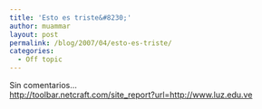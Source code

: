 ```yaml
---
title: 'Esto es triste&#8230;'
author: muammar
layout: post
permalink: /blog/2007/04/esto-es-triste/
categories:
  - Off topic
---
```

Sin comentarios&#8230;  
<http://toolbar.netcraft.com/site_report?url=http://www.luz.edu.ve>